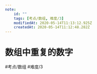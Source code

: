 ```yaml
---
note:
    id: ""
    tags: [考点/数组, 难度/3]
    modifiedAt: 2020-05-14T11:13:12.925Z
    createdAt: 2020-05-14T11:12:48.282Z
---
```

# 数组中重复的数字
#考点/数组 #难度/3 